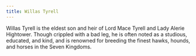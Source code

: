 ```yaml
---
title: Willas Tyrell
---
```


Willas Tyrell is the eldest son and heir of Lord Mace Tyrell and Lady Alerie Hightower. Though crippled with a bad leg, he is often noted as a studious, educated, and kind, and is renowned for breeding the finest hawks, hounds, and horses in the Seven Kingdoms. 


